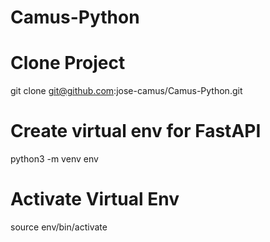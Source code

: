# Camus-Python

# Clone Project

git clone git@github.com:jose-camus/Camus-Python.git

# Create virtual env for FastAPI

python3 -m venv env

# Activate Virtual Env

source env/bin/activate
